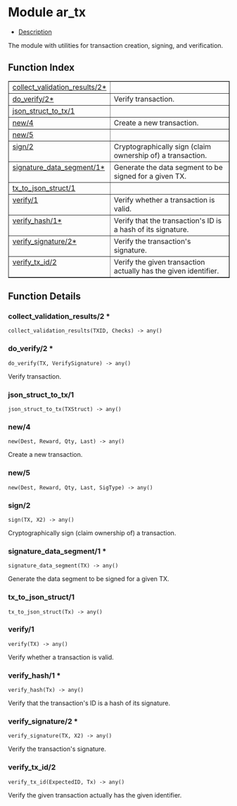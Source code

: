 

# Module ar_tx #
* [Description](#description)

The module with utilities for transaction creation, signing, and verification.

<a name="index"></a>

## Function Index ##


<table width="100%" border="1" cellspacing="0" cellpadding="2" summary="function index"><tr><td valign="top"><a href="#collect_validation_results-2">collect_validation_results/2*</a></td><td></td></tr><tr><td valign="top"><a href="#do_verify-2">do_verify/2*</a></td><td>Verify transaction.</td></tr><tr><td valign="top"><a href="#json_struct_to_tx-1">json_struct_to_tx/1</a></td><td></td></tr><tr><td valign="top"><a href="#new-4">new/4</a></td><td>Create a new transaction.</td></tr><tr><td valign="top"><a href="#new-5">new/5</a></td><td></td></tr><tr><td valign="top"><a href="#sign-2">sign/2</a></td><td>Cryptographically sign (claim ownership of) a transaction.</td></tr><tr><td valign="top"><a href="#signature_data_segment-1">signature_data_segment/1*</a></td><td>Generate the data segment to be signed for a given TX.</td></tr><tr><td valign="top"><a href="#tx_to_json_struct-1">tx_to_json_struct/1</a></td><td></td></tr><tr><td valign="top"><a href="#verify-1">verify/1</a></td><td>Verify whether a transaction is valid.</td></tr><tr><td valign="top"><a href="#verify_hash-1">verify_hash/1*</a></td><td>Verify that the transaction's ID is a hash of its signature.</td></tr><tr><td valign="top"><a href="#verify_signature-2">verify_signature/2*</a></td><td>Verify the transaction's signature.</td></tr><tr><td valign="top"><a href="#verify_tx_id-2">verify_tx_id/2</a></td><td>Verify the given transaction actually has the given identifier.</td></tr></table>


<a name="functions"></a>

## Function Details ##

<a name="collect_validation_results-2"></a>

### collect_validation_results/2 * ###

`collect_validation_results(TXID, Checks) -> any()`

<a name="do_verify-2"></a>

### do_verify/2 * ###

`do_verify(TX, VerifySignature) -> any()`

Verify transaction.

<a name="json_struct_to_tx-1"></a>

### json_struct_to_tx/1 ###

`json_struct_to_tx(TXStruct) -> any()`

<a name="new-4"></a>

### new/4 ###

`new(Dest, Reward, Qty, Last) -> any()`

Create a new transaction.

<a name="new-5"></a>

### new/5 ###

`new(Dest, Reward, Qty, Last, SigType) -> any()`

<a name="sign-2"></a>

### sign/2 ###

`sign(TX, X2) -> any()`

Cryptographically sign (claim ownership of) a transaction.

<a name="signature_data_segment-1"></a>

### signature_data_segment/1 * ###

`signature_data_segment(TX) -> any()`

Generate the data segment to be signed for a given TX.

<a name="tx_to_json_struct-1"></a>

### tx_to_json_struct/1 ###

`tx_to_json_struct(Tx) -> any()`

<a name="verify-1"></a>

### verify/1 ###

`verify(TX) -> any()`

Verify whether a transaction is valid.

<a name="verify_hash-1"></a>

### verify_hash/1 * ###

`verify_hash(Tx) -> any()`

Verify that the transaction's ID is a hash of its signature.

<a name="verify_signature-2"></a>

### verify_signature/2 * ###

`verify_signature(TX, X2) -> any()`

Verify the transaction's signature.

<a name="verify_tx_id-2"></a>

### verify_tx_id/2 ###

`verify_tx_id(ExpectedID, Tx) -> any()`

Verify the given transaction actually has the given identifier.

